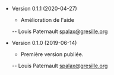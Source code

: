 * Version 0.1.1 (2020-04-27)

    - Amélioration de l'aide

    -- Louis Paternault <spalax@gresille.org>

* Version 0.1.0 (2019-06-14)

    - Première version publiée.

    -- Louis Paternault <spalax@gresille.org>
